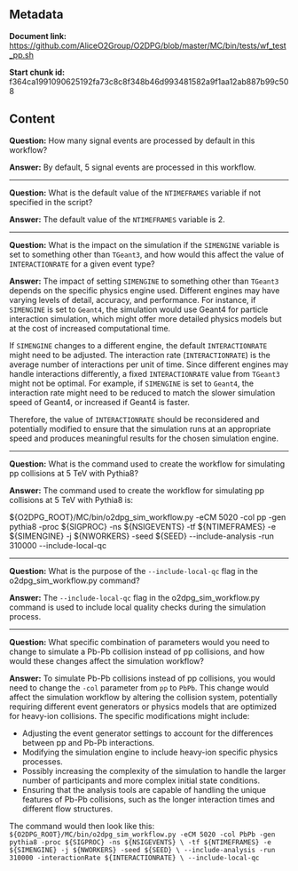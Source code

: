 ## Metadata

**Document link:** https://github.com/AliceO2Group/O2DPG/blob/master/MC/bin/tests/wf_test_pp.sh

**Start chunk id:** f364ca1991090625192fa73c8c8f348b46d993481582a9f1aa12ab887b99c508

## Content

**Question:** How many signal events are processed by default in this workflow?

**Answer:** By default, 5 signal events are processed in this workflow.

---

**Question:** What is the default value of the `NTIMEFRAMES` variable if not specified in the script?

**Answer:** The default value of the `NTIMEFRAMES` variable is 2.

---

**Question:** What is the impact on the simulation if the `SIMENGINE` variable is set to something other than `TGeant3`, and how would this affect the value of `INTERACTIONRATE` for a given event type?

**Answer:** The impact of setting `SIMENGINE` to something other than `TGeant3` depends on the specific physics engine used. Different engines may have varying levels of detail, accuracy, and performance. For instance, if `SIMENGINE` is set to `Geant4`, the simulation would use Geant4 for particle interaction simulation, which might offer more detailed physics models but at the cost of increased computational time.

If `SIMENGINE` changes to a different engine, the default `INTERACTIONRATE` might need to be adjusted. The interaction rate (`INTERACTIONRATE`) is the average number of interactions per unit of time. Since different engines may handle interactions differently, a fixed `INTERACTIONRATE` value from `TGeant3` might not be optimal. For example, if `SIMENGINE` is set to `Geant4`, the interaction rate might need to be reduced to match the slower simulation speed of Geant4, or increased if Geant4 is faster.

Therefore, the value of `INTERACTIONRATE` should be reconsidered and potentially modified to ensure that the simulation runs at an appropriate speed and produces meaningful results for the chosen simulation engine.

---

**Question:** What is the command used to create the workflow for simulating pp collisions at 5 TeV with Pythia8?

**Answer:** The command used to create the workflow for simulating pp collisions at 5 TeV with Pythia8 is:

${O2DPG_ROOT}/MC/bin/o2dpg_sim_workflow.py -eCM 5020 -col pp -gen pythia8 -proc ${SIGPROC} -ns ${NSIGEVENTS} -tf ${NTIMEFRAMES} -e ${SIMENGINE} -j ${NWORKERS} -seed ${SEED} --include-analysis -run 310000 --include-local-qc

---

**Question:** What is the purpose of the `--include-local-qc` flag in the o2dpg_sim_workflow.py command?

**Answer:** The `--include-local-qc` flag in the o2dpg_sim_workflow.py command is used to include local quality checks during the simulation process.

---

**Question:** What specific combination of parameters would you need to change to simulate a Pb-Pb collision instead of pp collisions, and how would these changes affect the simulation workflow?

**Answer:** To simulate Pb-Pb collisions instead of pp collisions, you would need to change the `-col` parameter from `pp` to `PbPb`. This change would affect the simulation workflow by altering the collision system, potentially requiring different event generators or physics models that are optimized for heavy-ion collisions. The specific modifications might include:

- Adjusting the event generator settings to account for the differences between pp and Pb-Pb interactions.
- Modifying the simulation engine to include heavy-ion specific physics processes.
- Possibly increasing the complexity of the simulation to handle the larger number of participants and more complex initial state conditions.
- Ensuring that the analysis tools are capable of handling the unique features of Pb-Pb collisions, such as the longer interaction times and different flow structures.

The command would then look like this:
`${O2DPG_ROOT}/MC/bin/o2dpg_sim_workflow.py -eCM 5020 -col PbPb -gen pythia8 -proc ${SIGPROC} -ns ${NSIGEVENTS} \
                                           -tf ${NTIMEFRAMES} -e ${SIMENGINE} -j ${NWORKERS} -seed ${SEED} \
                                           --include-analysis -run 310000 -interactionRate ${INTERACTIONRATE} \
                                           --include-local-qc`